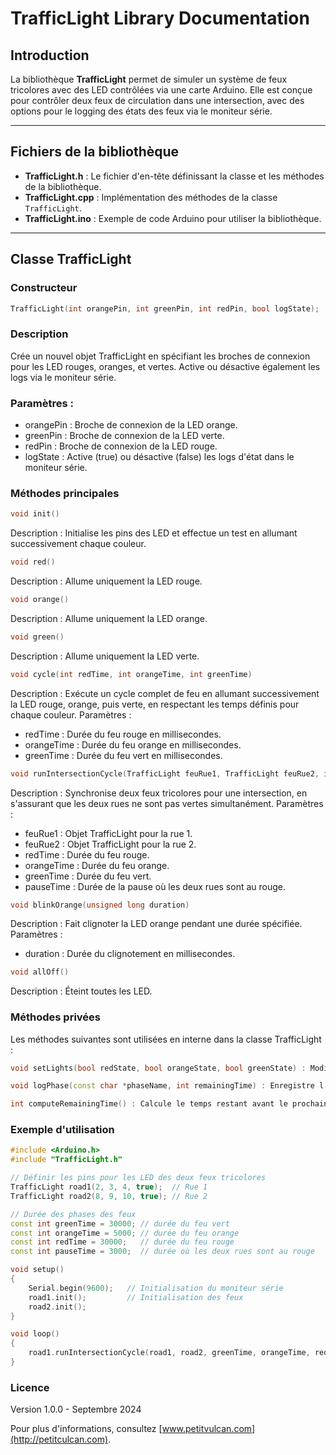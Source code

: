 # TrafficLight Library Documentation

## Introduction

La bibliothèque **TrafficLight** permet de simuler un système de feux tricolores avec des LED contrôlées via une carte Arduino. Elle est conçue pour contrôler deux feux de circulation dans une intersection, avec des options pour le logging des états des feux via le moniteur série.

---

## Fichiers de la bibliothèque

- **TrafficLight.h** : Le fichier d'en-tête définissant la classe et les méthodes de la bibliothèque.
- **TrafficLight.cpp** : Implémentation des méthodes de la classe `TrafficLight`.
- **TrafficLight.ino** : Exemple de code Arduino pour utiliser la bibliothèque.

---

## Classe TrafficLight

### Constructeur

```cpp
TrafficLight(int orangePin, int greenPin, int redPin, bool logState);
```
### Description

 Crée un nouvel objet TrafficLight en spécifiant les broches de connexion pour les LED rouges, oranges, et vertes. Active ou désactive également les logs via le moniteur série.

### Paramètres :

- orangePin : Broche de connexion de la LED orange.
- greenPin : Broche de connexion de la LED verte.
- redPin : Broche de connexion de la LED rouge.
- logState : Active (true) ou désactive (false) les logs d'état dans le moniteur série.

### Méthodes principales

```cpp
void init()
```
Description : Initialise les pins des LED et effectue un test en allumant successivement chaque couleur.

```cpp
void red()
```
Description : Allume uniquement la LED rouge.

```cpp
void orange()
```
Description : Allume uniquement la LED orange.

```cpp
void green()
```
Description : Allume uniquement la LED verte.

```cpp
void cycle(int redTime, int orangeTime, int greenTime)
```
Description : Exécute un cycle complet de feu en allumant successivement la LED rouge, orange, puis verte, en respectant les temps définis pour chaque couleur.
Paramètres :
- redTime : Durée du feu rouge en millisecondes.
- orangeTime : Durée du feu orange en millisecondes.
- greenTime : Durée du feu vert en millisecondes.

```cpp
void runIntersectionCycle(TrafficLight feuRue1, TrafficLight feuRue2, int redTime, int orangeTime, int greenTime, int pauseTime)
```
Description : Synchronise deux feux tricolores pour une intersection, en s'assurant que les deux rues ne sont pas vertes simultanément.
Paramètres :
- feuRue1 : Objet TrafficLight pour la rue 1.
- feuRue2 : Objet TrafficLight pour la rue 2.
- redTime : Durée du feu rouge.
- orangeTime : Durée du feu orange.
- greenTime : Durée du feu vert.
- pauseTime : Durée de la pause où les deux rues sont au rouge.

```cpp
void blinkOrange(unsigned long duration)
```
Description : Fait clignoter la LED orange pendant une durée spécifiée.
Paramètres :
- duration : Durée du clignotement en millisecondes.

```cpp
void allOff()
```
Description : Éteint toutes les LED.

### Méthodes privées

Les méthodes suivantes sont utilisées en interne dans la classe TrafficLight :

```cpp
void setLights(bool redState, bool orangeState, bool greenState) : Modifie l'état des LED rouge, orange, et verte.
```

```cpp
void logPhase(const char *phaseName, int remainingTime) : Enregistre l'état des feux dans le moniteur série.
```

```cpp
int computeRemainingTime() : Calcule le temps restant avant le prochain changement de phase.
```

### Exemple d'utilisation

```cpp TrafficLight.ino
#include <Arduino.h>
#include "TrafficLight.h"

// Définir les pins pour les LED des deux feux tricolores
TrafficLight road1(2, 3, 4, true);  // Rue 1
TrafficLight road2(8, 9, 10, true); // Rue 2

// Durée des phases des feux
const int greenTime = 30000; // durée du feu vert
const int orangeTime = 5000; // durée du feu orange
const int redTime = 30000;   // durée du feu rouge
const int pauseTime = 3000;  // durée où les deux rues sont au rouge

void setup()
{
    Serial.begin(9600);   // Initialisation du moniteur série
    road1.init();         // Initialisation des feux
    road2.init();
}

void loop()
{
    road1.runIntersectionCycle(road1, road2, greenTime, orangeTime, redTime, pauseTime);
}

```

### Licence
Version 1.0.0 - Septembre 2024

Pour plus d'informations, consultez [www.petitvulcan.com](http://petitculcan.com).